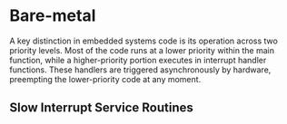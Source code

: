 # Bare-metal

A key distinction in embedded systems code is its operation across two priority levels. Most of the code runs at a lower priority within the main function, while a higher-priority portion executes in interrupt handler functions. These handlers are triggered asynchronously by hardware, preempting the lower-priority code at any moment.


## Slow Interrupt Service Routines

